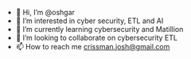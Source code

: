 - 👋 Hi, I’m @oshgar
- 👀 I’m interested in cyber security, ETL and AI
- 🌱 I’m currently learning cybersecurity and Matillion
- 💞️ I’m looking to collaborate on cybersecurity ETL
- 📫 How to reach me crissman.josh@gmail.com

<!---
oshgar/oshgar is a ✨ special ✨ repository because its `README.md` (this file) appears on your GitHub profile.
You can click the Preview link to take a look at your changes.
--->

